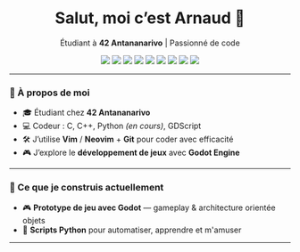 <h1 align="center">Salut, moi c’est Arnaud 👋</h1>

<p align="center">
  Étudiant à <strong>42 Antananarivo</strong> | Passionné de code  
</p>

<p align="center">
  <img src="https://img.shields.io/badge/C-00599C?style=flat-square&logo=c&logoColor=white"/>
  <img src="https://img.shields.io/badge/C++-00599C?style=flat-square&logo=c%2B%2B&logoColor=white"/>
  <img src="https://img.shields.io/badge/Python-3776AB?style=flat-square&logo=python&logoColor=white"/>
  <img src="https://img.shields.io/badge/GDScript-478CBF?style=flat-square&logo=godot-engine&logoColor=white"/>
  <img src="https://img.shields.io/badge/Vim-019733?style=flat-square&logo=vim&logoColor=white"/>
  <img src="https://img.shields.io/badge/Neovim-57A143?style=flat-square&logo=neovim&logoColor=white"/>
  <img src="https://img.shields.io/badge/Docker-2496ED?style=flat-square&logo=docker&logoColor=white"/>
  <img src="https://img.shields.io/badge/Git-F05032?style=flat-square&logo=git&logoColor=white"/>
  <img src="https://img.shields.io/badge/Linux-FCC624?style=flat-square&logo=linux&logoColor=black"/>
</p>

---

### 🔧 À propos de moi

- 🎓 Étudiant chez **42 Antananarivo**
- 💻 Codeur : C, C++, Python *(en cours)*, GDScript
- 🛠️ J’utilise **Vim** / **Neovim** + **Git** pour coder avec efficacité
- 🎮 J’explore le **développement de jeux** avec **Godot Engine**

---

### 🚀 Ce que je construis actuellement

- 🎮 **Prototype de jeu avec Godot** — gameplay & architecture orientée objets
- 🧪 **Scripts Python** pour automatiser, apprendre et m'amuser

---
